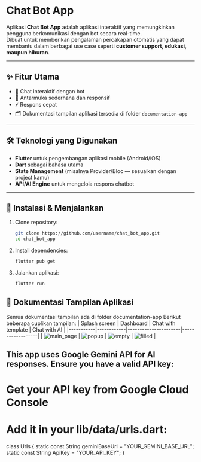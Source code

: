 # Chat Bot App

Aplikasi **Chat Bot App** adalah aplikasi interaktif yang memungkinkan pengguna berkomunikasi dengan bot secara real-time.  
Dibuat untuk memberikan pengalaman percakapan otomatis yang dapat membantu dalam berbagai use case seperti **customer support, edukasi, maupun hiburan**.

---

## ✨ Fitur Utama

- 💬 Chat interaktif dengan bot
- 📱 Antarmuka sederhana dan responsif
- ⚡ Respons cepat
- 🗂 Dokumentasi tampilan aplikasi tersedia di folder `documentation-app`

---

## 🛠 Teknologi yang Digunakan

- **Flutter** untuk pengembangan aplikasi mobile (Android/iOS)
- **Dart** sebagai bahasa utama
- **State Management** (misalnya Provider/Bloc — sesuaikan dengan project kamu)
- **API/AI Engine** untuk mengelola respons chatbot

---

## 🚀 Instalasi & Menjalankan

1. Clone repository:

   ```bash
   git clone https://github.com/username/chat_bot_app.git
   cd chat_bot_app

   ```

2. Install dependencies:

   ```bash
   flutter pub get

   ```

3. Jalankan aplikasi:
   ```bash
   flutter run
   ```

## 📸 Dokumentasi Tampilan Aplikasi

Semua dokumentasi tampilan ada di folder documentation-app
Berikut beberapa cuplikan tampilan:
| Splash screen | Dashboard | Chat with template | Chat with AI |
|-----------|------------|----------------------|------------------|
| ![main_page](documentation-app/splash_screen.png) | ![popup](documentation-app/dashboard_page.png) | ![empty](documentation-app/chat_with_template.png) | ![filled](documentation-app/chat_to_ai.png) |

## This app uses Google Gemini API for AI responses. Ensure you have a valid API key:

# Get your API key from Google Cloud Console

# Add it in your lib/data/urls.dart:

class Urls {
static const String geminiBaseUrl =
"YOUR_GEMINI_BASE_URL";
static const String ApiKey = "YOUR_API_KEY";
}
